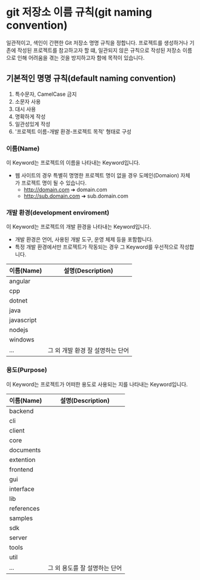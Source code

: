 # git 저장소 이름 규칙(git naming convention)

일관적이고, 색인이 간편한 Git 저장소 명명 규칙을 정합니다. 프로젝트를 생성하거나 기존에 작성된 프로젝트를 참고하고자 할 떄, 일관되지 않은 규칙으로 작성된 저장소 이름으로 인해 어려움을 겪는 것을 방지하고자 함에 목적이 있습니다.

## 기본적인 명명 규칙(default naming convention)

1. 특수문자, CamelCase 금지
2. 소문자 사용
3. 대시 사용
4. 명확하게 작성
5. 일관성있게 작성
6. '프로젝트 이름-개발 환경-프로젝트 목적' 형태로 구성

### 이름(Name)

이 Keyword는 프로젝트의 이름을 나타내는 Keyword입니다.

- 웹 사이트의 경우 특별히 명명한 프로젝트 명이 없을 경우 도메인(Domaion) 자체가 프로젝트 명이 될 수 있습니다.
  - http://domain.com ➔ domain.com
  - http://sub.domain.com ➔ sub.domain.com

### 개발 환경(development enviroment)

이 Keyword는 프로젝트의 개발 환경을 나타내는 Keyword입니다.

- 개발 환경은 언어, 사용된 개발 도구, 운영 체제 등을 포함합니다.
- 특정 개발 환경에서만 프로젝트가 작동되는 경우 그 Keyword를 우선적으로 작성합니다.

| 이름(Name) | 설명(Description)                |
| ---------- | -------------------------------- |
| angular    |                                  |
| cpp        |                                  |
| dotnet     |                                  |
| java       |                                  |
| javascript |                                  |
| nodejs     |                                  |
| windows    |                                  |
| ...        | 그 외 개발 환경 잘 설명하는 단어 |

### 용도(Purpose)

이 Keyword는 프로젝트가 어떠한 용도로 사용되는 지를 나타내는 Keyword입니다.

| 이름(Name) | 설명(Description)             |
| ---------- | ----------------------------- |
| backend    |                               |
| cli        |                               |
| client     |                               |
| core       |                               |
| documents  |                               |
| extention  |                               |
| frontend   |                               |
| gui        |                               |
| interface  |                               |
| lib        |                               |
| references |                               |
| samples    |                               |
| sdk        |                               |
| server     |                               |
| tools      |                               |
| util       |                               |
| ...        | 그 외 용도를 잘 설명하는 단어 |
